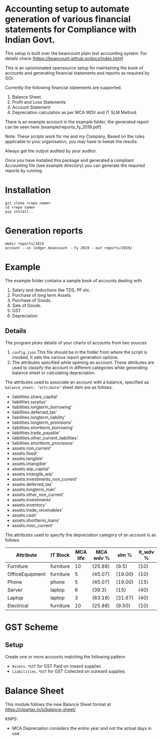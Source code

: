 # Accounting setup to automate generation of various financial statements for Compliance with Indian Govt.
This setup is built over the beancount plain text accounting system. For details check [https://beancount.github.io/docs/index.html]

This is an opionionated opensource setup for maintaining the book of accounts and generating financial statements and reports as required by GOI.

Currently the following financial statements are supported.

1. Balance Sheet.
2. Profit and Loss Statements
3. Account Statement
4. Depreciation calculation as per MCA WDV and IT SLM Method.
 
There is an example account in the example folder, the generated report can be seen here [example/reports_fy_2019.pdf]

Note: These scripts work for me and my Company, Based on the rules applicable to your organisation, you may have to tweak the results.

Always get the output audited by your auditor.

Once you have installed this package and generated a compliant Accounting file (see example directory) you can generate the required reports by running 

# Installation

```
git clone <repo name>
cd <repo name>
pip install .
```

# Generation reports

```
mkdir reports/2019
account --in ledger.beancount --fy 2019 --out reports/2019/  
```

# Example

The example folder contains a sample book of accounts dealing with

1. Salary and deductions like TDS, PF etc.
2. Purchase of long term Assets
3. Purchase of Goods.
3. Sale of Goods.
4. GST
5. Depreciation


## Details 
The program picks details of your charts of accounts from two sources

1. `config.json` This file should be in the folder from where the script is invoked, It sets the various report generation options.
2. The attributes specified while opening an account. These attributes are used to classify the account in different categories while generating balance sheet or calculating depreciation.

The attributes used to associate an account with a balance, specified as `balance_sheet: "attribute"` sheet item are as follows.
		
* liabilities.share_capital' 
* liabilities.surplus'                   
* liabilities.longterm_borrowing'        
* liabilities.deferred_tax'              
* liabilities.longterm_liability'        
* liabilities.longterm_provisions'       
* liabilities.shortterm_borrowing'       
* liabilities.trade_payable'             
* liabilities.other_current_liabilities' 
* liabilities.shortterm_provisions'      
* assets.non_current'                    
* assets.fixed'                          
* assets.tangible'                       
* assets.intangible'                     
* assets.wip_capital'                    
* assets.intangile_wip'                  
* assets.investments_non_current'        
* assets.deferred_tax'                   
* assets.longterm_loan'                  
* assets.other_non_current'              
* assets.investments'                    
* assets.inventory'                      
* assets.trade_receivables'              
* assets.cash'                           
* assets.shortterm_loans'                
* assets.misc_current'                   

The attributes used to specify the depreciation category of an account is as follows

| Attribute       | IT Block  | MCA life | MCA wdv % | slm %   | it_wdv % |
| ----            | ----      | ----     | ----      | ----    | ----     |
| Furniture       | furniture | 10       | (25.88)   | (9.5)   | (10)     |
| OfficeEquipment | furniture | 5        | (45.07)   | (19.00) | (10)     |
| Phone           | phone     | 5        | (45.07)   | (19.00) | (15)     |
| Server          | laptop    | 6        | (39.3)    | (15)    | (40)     |
| Laptop          | laptop    | 3        | (63.16)   | (31.67) | (40)     |
| Electrical      | furniture | 10       | (25.88)   | (9.50)  | (10)     |

# GST Scheme

## Setup

Create one or more accounts matching the following pattern

* `Assets.*GST` for GST Paid on inward supplies
* `Liabilities.*GST` for GST Collected on outward supplies
 
# Balance Sheet

This module follows the new Balance Sheet format at https://cleartax.in/s/balance-sheet/

KNPS:

* MCA Depreciation considers the entire year and not the actual days in use.
